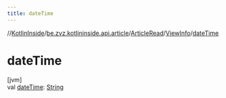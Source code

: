 ```yaml
---
title: dateTime
---
```

//[KotlinInside](../../../../index.html)/[be.zvz.kotlininside.api.article](../../index.html)/[ArticleRead](../index.html)/[ViewInfo](index.html)/[dateTime](date-time.html)



# dateTime



[jvm]\
val [dateTime](date-time.html): [String](https://kotlinlang.org/api/latest/jvm/stdlib/kotlin/-string/index.html)




